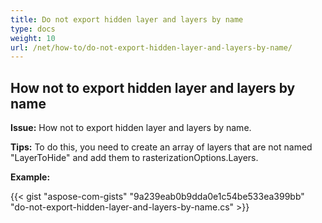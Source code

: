 ```yaml
---
title: Do not export hidden layer and layers by name
type: docs
weight: 10
url: /net/how-to/do-not-export-hidden-layer-and-layers-by-name/
---
```


## **How not to export hidden layer and layers by name**

**Issue:** How not to export hidden layer and layers by name.

**Tips:** To do this, you need to create an array of layers that are not named "LayerToHide" and add them to rasterizationOptions.Layers.

**Example:**

{{< gist "aspose-com-gists" "9a239eab0b9dda0e1c54be533ea399bb" "do-not-export-hidden-layer-and-layers-by-name.cs" >}}